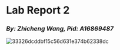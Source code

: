 # Lab Report 2 
### _By: Zhicheng Wang, Pid: A16869487_

![33326dcddbf15c56d631e374b62338dc](https://user-images.githubusercontent.com/97211608/151491481-a8ced756-1095-4101-a072-9906b54e5c78.jpg)

